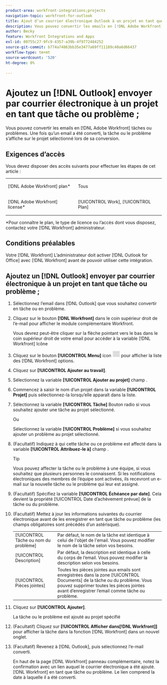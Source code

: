 ```yaml
---
product-area: workfront-integrations;projects
navigation-topic: workfront-for-outlook
title: Ajout d’un courrier électronique Outlook à un projet en tant que tâche ou problème
description: Vous pouvez convertir les emails en [!DNL Adobe Workfront] tâches ou problèmes. Une fois qu’un email a été converti, la tâche ou le problème s’affiche sur le projet sélectionné lors de sa conversion.
author: Becky
feature: Workfront Integrations and Apps
exl-id: 00755c27-9fc9-4357-a39b-4f9772484252
source-git-commit: b774a74863bb35e3477a69ff11189c40a6d66437
workflow-type: tm+mt
source-wordcount: '520'
ht-degree: 0%

---
```


# Ajoutez un [!DNL Outlook] envoyer par courrier électronique à un projet en tant que tâche ou problème ;

Vous pouvez convertir les emails en [!DNL Adobe Workfront] tâches ou problèmes. Une fois qu’un email a été converti, la tâche ou le problème s’affiche sur le projet sélectionné lors de sa conversion.

## Exigences d’accès

Vous devez disposer des accès suivants pour effectuer les étapes de cet article :

<table style="table-layout:auto"> 
 <col> 
 <col> 
 <tbody> 
  <tr> 
   <td role="rowheader">[!DNL Adobe Workfront] plan*</td> 
   <td> <p>Tous</p> </td> 
  </tr> 
  <tr> 
   <td role="rowheader">[!DNL Adobe Workfront] license*</td> 
   <td> <p>[!UICONTROL Work], [!UICONTROL Plan]</p> </td> 
  </tr> 
 </tbody> 
</table>

&#42;Pour connaître le plan, le type de licence ou l’accès dont vous disposez, contactez votre [!DNL Workfront] administrateur.

## Conditions préalables

Votre [!DNL Workfront] L’administrateur doit activer [!DNL Outlook for Office] avec [!DNL Workfront] avant de pouvoir utiliser cette intégration.

## Ajoutez un [!DNL Outlook] envoyer par courrier électronique à un projet en tant que tâche ou problème ;

1. Sélectionnez l’email dans [!DNL Outlook] que vous souhaitez convertir en tâche ou en problème.
1. Cliquez sur le bouton **[!DNL Workfront]** dans le coin supérieur droit de l’e-mail pour afficher le module complémentaire Workfront.

   Vous devrez peut-être cliquer sur la flèche pointant vers le bas dans le coin supérieur droit de votre email pour accéder à la variable [!DNL Workfront] Icône

1. Cliquez sur le bouton **[!UICONTROL Menu]** icon ![o365_addin_menu_icon.png](assets/o365-addin-menu2-icon.png) pour afficher la liste des [!DNL Workfront] options.



1. Cliquez sur **[!UICONTROL Ajouter au travail]**.

1. Sélectionnez la variable **[!UICONTROL Ajouter au projet]** champ .
1. Commencez à saisir le nom d’un projet dans la variable **[!UICONTROL Projet]** puis sélectionnez-la lorsqu’elle apparaît dans la liste.
1. Sélectionnez la variable **[!UICONTROL Tâche]** Bouton radio si vous souhaitez ajouter une tâche au projet sélectionné.

   Ou

   Sélectionnez la variable **[!UICONTROL Problème]** si vous souhaitez ajouter un problème au projet sélectionné.

1. (Facultatif) Indiquez à qui cette tâche ou ce problème est affecté dans la variable **[!UICONTROL Attribuez-le à]** champ .

   >[!TIP]
   >
   >Vous pouvez affecter la tâche ou le problème à une équipe, si vous souhaitez que plusieurs personnes le connaissent. Si les notifications électroniques des membres de l’équipe sont activées, ils recevront un e-mail sur la nouvelle tâche ou le problème qui leur est assigné.


1. (Facultatif) Spécifiez la variable **[!UICONTROL Échéance par date]**. Cela devient la propriété [!UICONTROL Date d’achèvement prévue] de la tâche ou du problème.
1. (Facultatif) Mettez à jour les informations suivantes du courrier électronique avant de les enregistrer en tant que tâche ou problème (les champs obligatoires sont précédés d’un astérisque).

   <table style="table-layout:auto">
      <tr>
        <td>[!UICONTROL Tâche ou nom du problème]</td>
        <td>Par défaut, le nom de la tâche est identique à celui de l'objet de l'email. Vous pouvez modifier le nom de la tâche selon vos besoins.</td>
        <td></td>
      </tr>
      <tr>
        <td>[!UICONTROL Description]</td>
        <td>Par défaut, la description est identique à celle du corps de l’email. Vous pouvez modifier la description selon vos besoins.</td>
      </tr>
      <tr>
        <td>[!UICONTROL Pièces jointes]</td>
        <td>Toutes les pièces jointes aux emails sont enregistrées dans la zone [!UICONTROL Documents] de la tâche ou du problème. Vous pouvez supprimer toutes les pièces jointes avant d’enregistrer l’email comme tâche ou problème.</td>
      </tr>
   </table>

1. Cliquez sur **[!UICONTROL Ajouter]**.

   La tâche ou le problème est ajouté au projet spécifié

1. (Facultatif) Cliquez sur **[!UICONTROL Afficher dans[!DNL Workfront]]** pour afficher la tâche dans la fonction [!DNL Workfront] dans un nouvel onglet.

1. (Facultatif) Revenez à [!DNL Outlook], puis sélectionnez l’e-mail converti.

   En haut de la page [!DNL Workfront] panneau complémentaire, notez la confirmation avec un lien auquel le courrier électronique a été ajouté. [!DNL Workfront] en tant que tâche ou problème. Le lien comprend la date à laquelle il a été converti.



